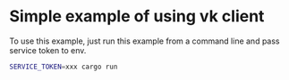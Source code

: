 # Simple example of using vk client

To use this example, just run this example from a command line and pass service token to env.
```bash
SERVICE_TOKEN=xxx cargo run
```
